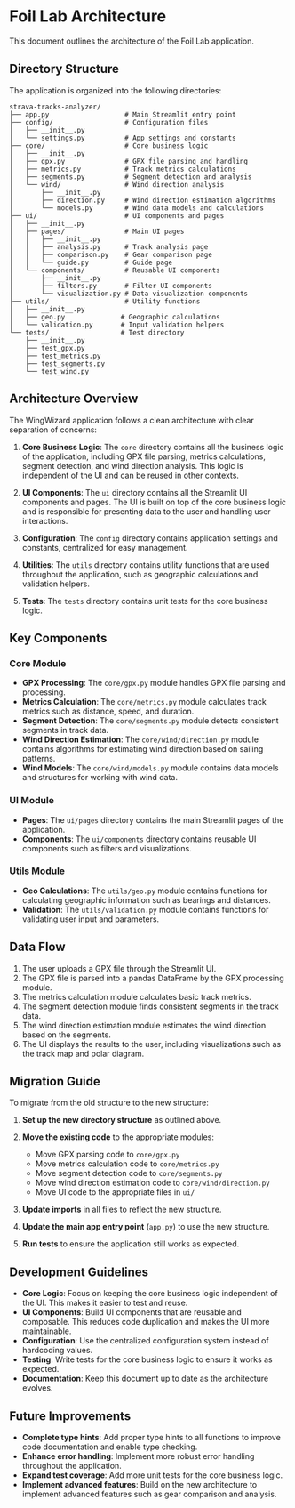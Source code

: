 # Foil Lab Architecture

This document outlines the architecture of the Foil Lab application.

## Directory Structure

The application is organized into the following directories:

```
strava-tracks-analyzer/
├── app.py                   # Main Streamlit entry point
├── config/                  # Configuration files
│   ├── __init__.py
│   └── settings.py          # App settings and constants
├── core/                    # Core business logic
│   ├── __init__.py
│   ├── gpx.py               # GPX file parsing and handling
│   ├── metrics.py           # Track metrics calculations
│   ├── segments.py          # Segment detection and analysis
│   └── wind/                # Wind direction analysis
│       ├── __init__.py
│       ├── direction.py     # Wind direction estimation algorithms
│       └── models.py        # Wind data models and calculations
├── ui/                      # UI components and pages
│   ├── __init__.py
│   ├── pages/               # Main UI pages
│   │   ├── __init__.py
│   │   ├── analysis.py      # Track analysis page
│   │   ├── comparison.py    # Gear comparison page
│   │   └── guide.py         # Guide page
│   └── components/          # Reusable UI components
│       ├── __init__.py
│       ├── filters.py       # Filter UI components
│       └── visualization.py # Data visualization components
├── utils/                   # Utility functions
│   ├── __init__.py
│   ├── geo.py              # Geographic calculations
│   └── validation.py       # Input validation helpers
└── tests/                  # Test directory
    ├── __init__.py
    ├── test_gpx.py
    ├── test_metrics.py
    ├── test_segments.py
    └── test_wind.py
```

## Architecture Overview

The WingWizard application follows a clean architecture with clear separation of concerns:

1. **Core Business Logic**: The `core` directory contains all the business logic of the application, including GPX file parsing, metrics calculations, segment detection, and wind direction analysis. This logic is independent of the UI and can be reused in other contexts.

2. **UI Components**: The `ui` directory contains all the Streamlit UI components and pages. The UI is built on top of the core business logic and is responsible for presenting data to the user and handling user interactions.

3. **Configuration**: The `config` directory contains application settings and constants, centralized for easy management.

4. **Utilities**: The `utils` directory contains utility functions that are used throughout the application, such as geographic calculations and validation helpers.

5. **Tests**: The `tests` directory contains unit tests for the core business logic.

## Key Components

### Core Module

- **GPX Processing**: The `core/gpx.py` module handles GPX file parsing and processing.
- **Metrics Calculation**: The `core/metrics.py` module calculates track metrics such as distance, speed, and duration.
- **Segment Detection**: The `core/segments.py` module detects consistent segments in track data.
- **Wind Direction Estimation**: The `core/wind/direction.py` module contains algorithms for estimating wind direction based on sailing patterns.
- **Wind Models**: The `core/wind/models.py` module contains data models and structures for working with wind data.

### UI Module

- **Pages**: The `ui/pages` directory contains the main Streamlit pages of the application.
- **Components**: The `ui/components` directory contains reusable UI components such as filters and visualizations.

### Utils Module

- **Geo Calculations**: The `utils/geo.py` module contains functions for calculating geographic information such as bearings and distances.
- **Validation**: The `utils/validation.py` module contains functions for validating user input and parameters.

## Data Flow

1. The user uploads a GPX file through the Streamlit UI.
2. The GPX file is parsed into a pandas DataFrame by the GPX processing module.
3. The metrics calculation module calculates basic track metrics.
4. The segment detection module finds consistent segments in the track data.
5. The wind direction estimation module estimates the wind direction based on the segments.
6. The UI displays the results to the user, including visualizations such as the track map and polar diagram.

## Migration Guide

To migrate from the old structure to the new structure:

1. **Set up the new directory structure** as outlined above.
2. **Move the existing code** to the appropriate modules:
   - Move GPX parsing code to `core/gpx.py`
   - Move metrics calculation code to `core/metrics.py`
   - Move segment detection code to `core/segments.py`
   - Move wind direction estimation code to `core/wind/direction.py`
   - Move UI code to the appropriate files in `ui/`

3. **Update imports** in all files to reflect the new structure.
4. **Update the main app entry point** (`app.py`) to use the new structure.
5. **Run tests** to ensure the application still works as expected.

## Development Guidelines

- **Core Logic**: Focus on keeping the core business logic independent of the UI. This makes it easier to test and reuse.
- **UI Components**: Build UI components that are reusable and composable. This reduces code duplication and makes the UI more maintainable.
- **Configuration**: Use the centralized configuration system instead of hardcoding values.
- **Testing**: Write tests for the core business logic to ensure it works as expected.
- **Documentation**: Keep this document up to date as the architecture evolves.

## Future Improvements

- **Complete type hints**: Add proper type hints to all functions to improve code documentation and enable type checking.
- **Enhance error handling**: Implement more robust error handling throughout the application.
- **Expand test coverage**: Add more unit tests for the core business logic.
- **Implement advanced features**: Build on the new architecture to implement advanced features such as gear comparison and analysis.